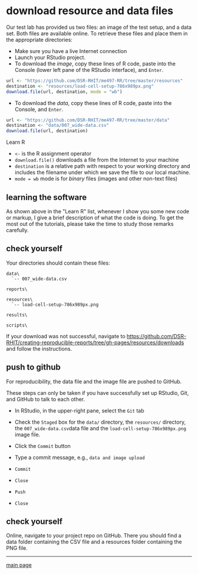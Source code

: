 
download resource and data files
================================

Our test lab has provided us two files: an image of the test setup, and a data set. Both files are available online. To retrieve these files and place them in the appropriate directories:

-   Make sure you have a live Internet connection
-   Launch your RStudio project.
-   To download the *image*, copy these lines of R code, paste into the Console (lower left pane of the RStudio interface), and `Enter`.

``` r
url <- "https://github.com/DSR-RHIT/me497-RR/tree/master/resources"
destination <- "resources/load-cell-setup-786x989px.png"
download.file(url, destination, mode = "wb")
```

-   To download the *data*, copy these lines of R code, paste into the Console, and `Enter`.

``` r
url <- "https://github.com/DSR-RHIT/me497-RR/tree/master/data"
destination <- "data/007_wide-data.csv"
download.file(url, destination)
```

Learn R

-   `<-` is the R assignment operator
-   `download.file()` downloads a file from the Internet to your machine
-   `destination` is a relative path with respect to your working directory and includes the filename under which we save the file to our local machine.
-   `mode = wb` mode is for *binary* files (images and other non-text files)

learning the software
---------------------

As shown above in the "Learn R" list, whenever I show you some new code or markup, I give a brief description of what the code is doing. To get the most out of the tutorials, please take the time to study those remarks carefully.

check yourself
--------------

Your directories should contain these files:

    data\
      `-- 007_wide-data.csv

    reports\

    resources\
      `-- load-cell-setup-786x989px.png 
      
    results\
      
    scripts\

If your download was not successful, navigate to <https://github.com/DSR-RHIT/creating-reproducible-reports/tree/gh-pages/resources/downloads> and follow the instructions.

push to github
--------------

For reproducibility, the data file and the image file are pushed to GitHub.

These steps can only be taken if you have successfully set up RStudio, Git, and GitHub to talk to each other.

-   In RStudio, in the upper-right pane, select the `Git` tab
-   Check the `Staged` box for the `data/` directory, the `resources/` directory, the `007_wide-data.csv`data file and the `load-cell-setup-786x989px.png` image file.

-   Click the `Commit` button
-   Type a commit message, e.g., `data and image upload`
-   `Commit`
-   `Close`
-   `Push`
-   `Close`

check yourself
--------------

Online, navigate to your project repo on GitHub. There you should find a data folder containing the CSV file and a resources folder containing the PNG file.

------------------------------------------------------------------------

[main page](../README.md)
